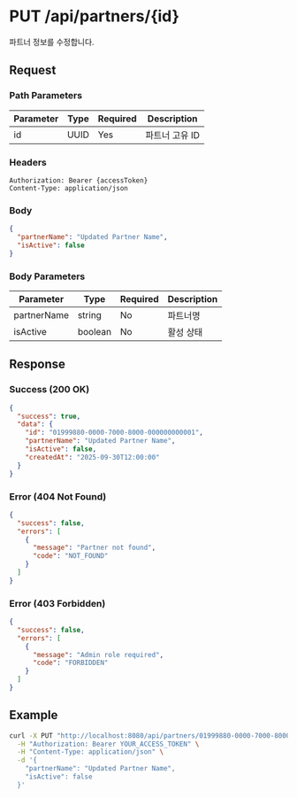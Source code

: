 # PUT /api/partners/{id}

파트너 정보를 수정합니다.

## Request

### Path Parameters

| Parameter | Type | Required | Description    |
| --------- | ---- | -------- | -------------- |
| id        | UUID | Yes      | 파트너 고유 ID |

### Headers

```
Authorization: Bearer {accessToken}
Content-Type: application/json
```

### Body

```json
{
  "partnerName": "Updated Partner Name",
  "isActive": false
}
```

### Body Parameters

| Parameter   | Type    | Required | Description |
| ----------- | ------- | -------- | ----------- |
| partnerName | string  | No       | 파트너명    |
| isActive    | boolean | No       | 활성 상태   |

## Response

### Success (200 OK)

```json
{
  "success": true,
  "data": {
    "id": "01999880-0000-7000-8000-000000000001",
    "partnerName": "Updated Partner Name",
    "isActive": false,
    "createdAt": "2025-09-30T12:00:00"
  }
}
```

### Error (404 Not Found)

```json
{
  "success": false,
  "errors": [
    {
      "message": "Partner not found",
      "code": "NOT_FOUND"
    }
  ]
}
```

### Error (403 Forbidden)

```json
{
  "success": false,
  "errors": [
    {
      "message": "Admin role required",
      "code": "FORBIDDEN"
    }
  ]
}
```

## Example

```bash
curl -X PUT "http://localhost:8080/api/partners/01999880-0000-7000-8000-000000000001" \
  -H "Authorization: Bearer YOUR_ACCESS_TOKEN" \
  -H "Content-Type: application/json" \
  -d '{
    "partnerName": "Updated Partner Name",
    "isActive": false
  }'
```